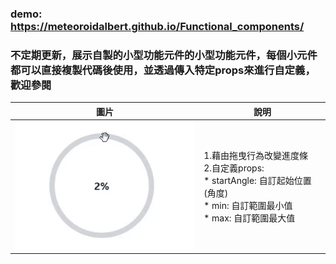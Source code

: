 ### demo: https://meteoroidalbert.github.io/Functional_components/

### 不定期更新，展示自製的小型功能元件的小型功能元件，每個小元件都可以直接複製代碼後使用，並透過傳入特定props來進行自定義，歡迎參閱

| 圖片                      | 說明                |
|---------------------------|---------------------|
| ![Knob](./images/Knob.gif) |1.藉由拖曳行為改變進度條<br> 2.自定義props:<br>   * startAngle: 自訂起始位置(角度)<br>    * min: 自訂範圍最小值<br>   * max: 自訂範圍最大值|

